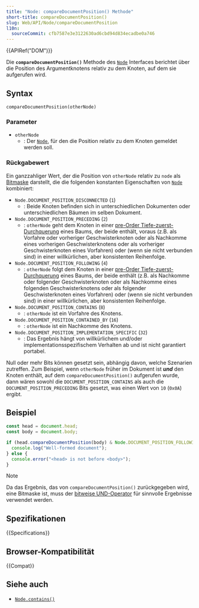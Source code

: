 ```yaml
---
title: "Node: compareDocumentPosition() Methode"
short-title: compareDocumentPosition()
slug: Web/API/Node/compareDocumentPosition
l10n:
  sourceCommit: cfb7587e3e3122630ad6cbd94d834ecadbe0a746
---
```


{{APIRef("DOM")}}

Die **`compareDocumentPosition()`** Methode des [`Node`](/de/docs/Web/API/Node) Interfaces
berichtet über die Position des Argumentknotens relativ zu dem Knoten, auf dem sie aufgerufen wird.

## Syntax

```js-nolint
compareDocumentPosition(otherNode)
```

### Parameter

- `otherNode`
  - : Der [`Node`](/de/docs/Web/API/Node), für den die Position relativ zu dem Knoten gemeldet werden soll.

### Rückgabewert

Ein ganzzahliger Wert, der die Position von `otherNode` relativ zu `node`
als [Bitmaske](<https://en.wikipedia.org/wiki/Mask_(computing)>) darstellt, die die
folgenden konstanten Eigenschaften von [`Node`](/de/docs/Web/API/Node) kombiniert:

- `Node.DOCUMENT_POSITION_DISCONNECTED` (`1`)
  - : Beide Knoten befinden sich in unterschiedlichen Dokumenten oder unterschiedlichen Bäumen im selben Dokument.
- `Node.DOCUMENT_POSITION_PRECEDING` (`2`)
  - : `otherNode` geht dem Knoten in einer [pre-Order Tiefe-zuerst-Durchquerung](https://en.wikipedia.org/wiki/Tree_traversal#Pre-order,_NLR) eines Baums, der beide enthält, voraus (z.B. als Vorfahre oder vorheriger Geschwisterknoten oder als Nachkomme eines vorherigen Geschwisterknotens oder als vorheriger Geschwisterknoten eines Vorfahren) oder (wenn sie nicht verbunden sind) in einer willkürlichen, aber konsistenten Reihenfolge.
- `Node.DOCUMENT_POSITION_FOLLOWING` (`4`)
  - : `otherNode` folgt dem Knoten in einer [pre-Order Tiefe-zuerst-Durchquerung](https://en.wikipedia.org/wiki/Tree_traversal#Pre-order,_NLR) eines Baums, der beide enthält (z.B. als Nachkomme oder folgender Geschwisterknoten oder als Nachkomme eines folgenden Geschwisterknotens oder als folgender Geschwisterknoten eines Vorfahren) oder (wenn sie nicht verbunden sind) in einer willkürlichen, aber konsistenten Reihenfolge.
- `Node.DOCUMENT_POSITION_CONTAINS` (`8`)
  - : `otherNode` ist ein Vorfahre des Knotens.
- `Node.DOCUMENT_POSITION_CONTAINED_BY` (`16`)
  - : `otherNode` ist ein Nachkomme des Knotens.
- `Node.DOCUMENT_POSITION_IMPLEMENTATION_SPECIFIC` (`32`)
  - : Das Ergebnis hängt von willkürlichem und/oder implementationsspezifischem Verhalten ab und ist nicht garantiert portabel.

Null oder mehr Bits können gesetzt sein, abhängig davon, welche Szenarien zutreffen. Zum Beispiel, wenn
`otherNode` früher im Dokument ist **_und_** den Knoten enthält, auf dem `compareDocumentPosition()` aufgerufen wurde,
dann wären sowohl die `DOCUMENT_POSITION_CONTAINS` als auch die
`DOCUMENT_POSITION_PRECEDING` Bits gesetzt, was einen Wert von `10` (`0x0A`) ergibt.

## Beispiel

```js
const head = document.head;
const body = document.body;

if (head.compareDocumentPosition(body) & Node.DOCUMENT_POSITION_FOLLOWING) {
  console.log("Well-formed document");
} else {
  console.error("<head> is not before <body>");
}
```

> [!NOTE]
> Da das Ergebnis, das von `compareDocumentPosition()` zurückgegeben wird, eine Bitmaske ist,
> muss der [bitweise UND-Operator](/de/docs/Web/JavaScript/Reference/Operators/Bitwise_AND)
> für sinnvolle Ergebnisse verwendet werden.

## Spezifikationen

{{Specifications}}

## Browser-Kompatibilität

{{Compat}}

## Siehe auch

- [`Node.contains()`](/de/docs/Web/API/Node/contains)
